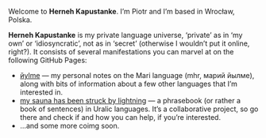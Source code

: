 Welcome to **Herneh Kapustanke**. Iʼm Piotr and Iʼm based in Wrocław, Polska.

**Herneh Kapustanke** is my private language universe, ‘private’ as in ‘my own’ or ‘idiosyncratic’, not as in ‘secret’ (otherwise I wouldnʼt put it online, right?). It consists of several manifestations you can marvel at on the following GitHub Pages:
- [йylme](https://herneh.github.io/jylme/) — my personal notes on the Mari language (mhr, марий йылме), along with bits of information about a few other languages that Iʼm interested in.
- [my sauna has been struck by lightning](https://herneh.github.io/uralic-phrasebook/) — a phrasebook (or rather a book of sentences) in Uralic languages. Itʼs a collaborative project, so go there and check if and how you can help, if youʼre interested.
- …and some more coimg soon.
<!---
herneh/herneh is a ✨ special ✨ repository because its `README.md` (this file) appears on your GitHub profile.
You can click the Preview link to take a look at your changes.
--->
